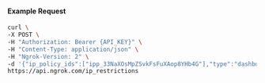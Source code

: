 <!-- Code generated for API Clients. DO NOT EDIT. -->

#### Example Request

```bash
curl \
-X POST \
-H "Authorization: Bearer {API_KEY}" \
-H "Content-Type: application/json" \
-H "Ngrok-Version: 2" \
-d '{"ip_policy_ids":["ipp_33NaXOsMpZSvkFsFuXAop8YHb4G"],"type":"dashboard"}' \
https://api.ngrok.com/ip_restrictions
```
